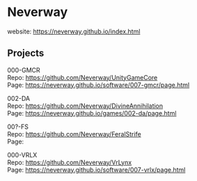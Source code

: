 # Neverway
website: https://neverway.github.io/index.html

__Projects__
--
000-GMCR
<br />Repo: https://github.com/Neverway/UnityGameCore
<br />Page: https://neverway.github.io/software/007-gmcr/page.html

002-DA
<br />Repo: https://github.com/Neverway/DivineAnnihilation
<br />Page: https://neverway.github.io/games/002-da/page.html

00?-FS
<br />Repo: https://github.com/Neverway/FeralStrife
<br />Page: 


000-VRLX
<br />Repo: https://github.com/Neverway/VrLynx
<br />Page: https://neverway.github.io/software/007-vrlx/page.html
